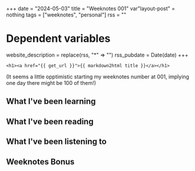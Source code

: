 +++
date = "2024-05-03"
title = "Weeknotes 001"
var"layout-post" = nothing
tags = ["weeknotes", "personal"]
rss = ""

# Dependent variables
website_description = replace(rss, "*" => "")
rss_pubdate = Date(date)
+++

~~~
<h1><a href="{{ get_url }}">{{ markdown2html title }}</a></h1>
~~~

(It seems a little opptimistic starting my weeknotes number at 001, implying one day there might be 100 of them!)
## What I've been learning


## What I've been reading


## What I've been listening to


## Weeknotes Bonus



[fCC]: https://www.freecodecamp.org/
[MSLearn]: https://learn.microsoft.com/en-gb/
[TT]: https://music.apple.com/gb/album/this-town-music-from-the-original-bbc-series/1736497159
[Set]: https://en.wikipedia.org/wiki/Set_theory
